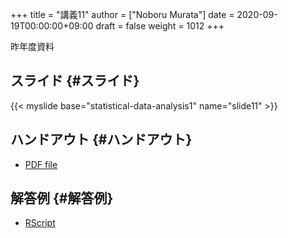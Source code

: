 +++
title = "講義11"
author = ["Noboru Murata"]
date = 2020-09-19T00:00:00+09:00
draft = false
weight = 1012
+++

昨年度資料


## スライド {#スライド}

{{< myslide base="statistical-data-analysis1" name="slide11" >}}


## ハンドアウト {#ハンドアウト}

-   [PDF file](https://noboru-murata.github.io/statistical-data-analysis1/pdfs/slide11.pdf)


## 解答例 {#解答例}

-   [RScript](https://noboru-murata.github.io/statistical-data-analysis1/code/slide11.R)